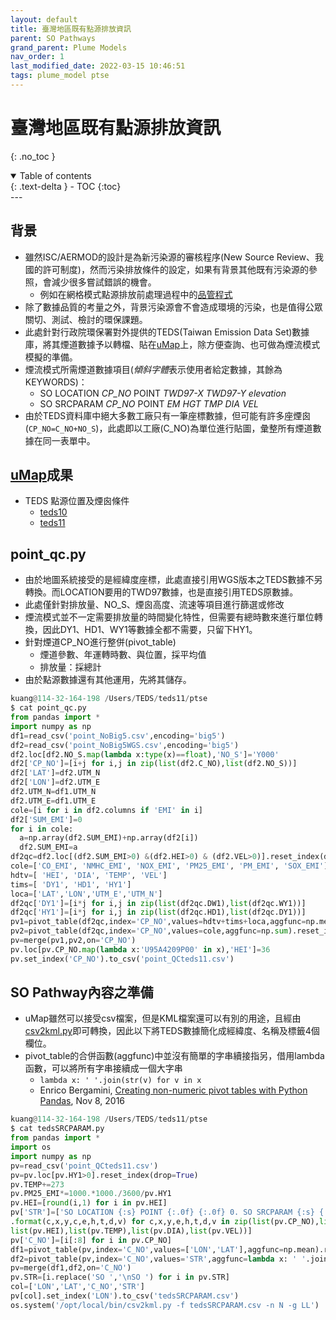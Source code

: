 ```yaml
---
layout: default
title: 臺灣地區既有點源排放資訊
parent: SO Pathways
grand_parent: Plume Models
nav_order: 1
last_modified_date: 2022-03-15 10:46:51
tags: plume_model ptse
---
```

# 臺灣地區既有點源排放資訊
{: .no_toc }

<details open markdown="block">
  <summary>
    Table of contents
  </summary>
  {: .text-delta }
- TOC
{:toc}
</details>
---

## 背景
- 雖然ISC/AERMOD的設計是為新污染源的審核程序(New Source Review、我國的許可制度)，然而污染排放條件的設定，如果有背景其他既有污染源的參照，會減少很多嘗試錯誤的機會。
  - 例如在網格模式點源排放前處理過程中的[品管程式](https://sinotec2.github.io/Focus-on-Air-Quality/EmisProc/ptse/ptse_sub/#確認資料庫的正確性)
- 除了數據品質的考量之外，背景污染源會不會造成環境的污染，也是值得公眾關切、測試、檢討的環保課題。
- 此處針對行政院環保署對外提供的TEDS(Taiwan Emission Data Set)數據庫，將其煙道數據予以轉檔、貼在[uMap](https://sinotec2.github.io/Focus-on-Air-Quality/utilities/GIS/UMAP/)上，除方便查詢、也可做為煙流模式模擬的準備。
- 煙流模式所需煙道數據項目(*傾斜字體*表示使用者給定數據，其餘為KEYWORDS)：
  - SO LOCATION *CP_NO* POINT *TWD97-X* *TWD97-Y* *elevation*  
  - SO SRCPARAM *CP_NO* POINT *EM* *HGT* *TMP* *DIA* *VEL*
- 由於TEDS資料庫中絕大多數工廠只有一筆座標數據，但可能有許多座煙囪(`CP_NO=C_NO+NO_S`)，此處即以工廠(C_NO)為單位進行貼圖，彙整所有煙道數據在同一表單中。

## [uMap](https://sinotec2.github.io/Focus-on-Air-Quality/utilities/GIS/UMAP/)成果
- TEDS 點源位置及煙囪條件
  - [teds10](https://umap.openstreetmap.fr/zh/map/teds10-point-data-pm25_594438#7/24.062/120.822)
  - [teds11](https://umap.openstreetmap.fr/zh/map/teds11-point-data-pm25_728979#8/24.172/120.086)

## point_qc.py
- 由於地圖系統接受的是經緯度座標，此處直接引用WGS版本之TEDS數據不另轉換。而LOCATION要用的TWD97數據，也是直接引用TEDS原數據。
- 此處僅針對排放量、NO_S、煙囪高度、流速等項目進行篩選或修改
- 煙流模式並不一定需要排放量的時間變化特性，但需要有總時數來進行單位轉換，因此DY1、HD1、WY1等數據全都不需要，只留下HY1。
- 針對煙道CP_NO進行整併(pivot_table)
  - 煙道參數、年運轉時數、與位置，採平均值
  - 排放量：採總計
- 由於點源數據還有其他運用，先將其儲存。

```python
kuang@114-32-164-198 /Users/TEDS/teds11/ptse
$ cat point_qc.py
from pandas import *
import numpy as np
df1=read_csv('point_NoBig5.csv',encoding='big5')
df2=read_csv('point_NoBig5WGS.csv',encoding='big5')
df2.loc[df2.NO_S.map(lambda x:type(x)==float),'NO_S']='Y000'
df2['CP_NO']=[i+j for i,j in zip(list(df2.C_NO),list(df2.NO_S))]
df2['LAT']=df2.UTM_N
df2['LON']=df2.UTM_E
df2.UTM_N=df1.UTM_N
df2.UTM_E=df1.UTM_E
cole=[i for i in df2.columns if 'EMI' in i]
df2['SUM_EMI']=0
for i in cole:
  a=np.array(df2.SUM_EMI)+np.array(df2[i])
  df2.SUM_EMI=a
df2qc=df2.loc[(df2.SUM_EMI>0) &(df2.HEI>0) & (df2.VEL>0)].reset_index(drop=True)
cole=['CO_EMI', 'NMHC_EMI', 'NOX_EMI', 'PM25_EMI', 'PM_EMI', 'SOX_EMI']
hdtv=[ 'HEI', 'DIA', 'TEMP', 'VEL']
tims=[ 'DY1', 'HD1', 'HY1']
loca=['LAT','LON','UTM_E','UTM_N']
df2qc['DY1']=[i*j for i,j in zip(list(df2qc.DW1),list(df2qc.WY1))]
df2qc['HY1']=[i*j for i,j in zip(list(df2qc.HD1),list(df2qc.DY1))]
pv1=pivot_table(df2qc,index='CP_NO',values=hdtv+tims+loca,aggfunc=np.mean).reset_index()
pv2=pivot_table(df2qc,index='CP_NO',values=cole,aggfunc=np.sum).reset_index()
pv=merge(pv1,pv2,on='CP_NO')
pv.loc[pv.CP_NO.map(lambda x:'U95A4209P00' in x),'HEI']=36
pv.set_index('CP_NO').to_csv('point_QCteds11.csv')
```

## SO Pathway內容之準備
- uMap雖然可以接受csv檔案，但是KML檔案還可以有別的用途，且經由[csv2kml.py]()即可轉換，因此以下將TEDS數據簡化成經緯度、名稱及標籤4個欄位。
- pivot_table的合併函數(aggfunc)中並沒有簡單的字串續接指另，借用lambda函數，可以將所有字串接續成一個大字串
  - `lambda x: ' '.join(str(v) for v in x`
  - Enrico Bergamini, [Creating non-numeric pivot tables with Python Pandas](https://medium.com/@enricobergamini/creating-non-numeric-pivot-tables-with-python-pandas-7aa9dfd788a7), Nov 8, 2016
```python
kuang@114-32-164-198 /Users/TEDS/teds11/ptse
$ cat tedsSRCPARAM.py
from pandas import *
import os
import numpy as np
pv=read_csv('point_QCteds11.csv')
pv=pv.loc[pv.HY1>0].reset_index(drop=True)
pv.TEMP+=273
pv.PM25_EMI*=1000.*1000./3600/pv.HY1
pv.HEI=[round(i,1) for i in pv.HEI]
pv['STR']=['SO LOCATION {:s} POINT {:.0f} {:.0f} 0. SO SRCPARAM {:s} {:f} {:.1f} {:3.1f} {:3.1f} {:3.1f} '\
.format(c,x,y,c,e,h,t,d,v) for c,x,y,e,h,t,d,v in zip(list(pv.CP_NO),list(pv.UTM_E),list(pv.UTM_N),list(pv.PM25_EMI),\
list(pv.HEI),list(pv.TEMP),list(pv.DIA),list(pv.VEL))]
pv['C_NO']=[i[:8] for i in pv.CP_NO]
df1=pivot_table(pv,index='C_NO',values=['LON','LAT'],aggfunc=np.mean).reset_index()
df2=pivot_table(pv,index='C_NO',values='STR',aggfunc=lambda x: ' '.join(str(v) for v in x)).reset_index()
pv=merge(df1,df2,on='C_NO')
pv.STR=[i.replace('SO ','\nSO ') for i in pv.STR]
col=['LON','LAT','C_NO','STR']
pv[col].set_index('LON').to_csv('tedsSRCPARAM.csv')
os.system('/opt/local/bin/csv2kml.py -f tedsSRCPARAM.csv -n N -g LL')
```